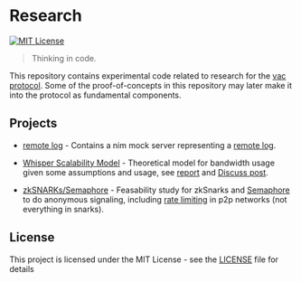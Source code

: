 # Research

[![MIT License](https://img.shields.io/badge/license-MIT-blue.svg)](LICENSE)

> Thinking in code.

This repository contains experimental code related to research for the [vac protocol](https://vac.dev). Some of the proof-of-concepts in this repository may later make it into the protocol as fundamental components.

## Projects

 - [remote log](./remote_log) - Contains a nim mock server representing a [remote log](https://notes.status.im/Rwh-18AdSgKAkhfwfBE-OA).

 - [Whisper Scalability Model](./whisper_scalability) - Theoretical model for bandwidth usage given some assumptions and usage, see [report](https://htmlpreview.github.io/?https://github.com/vacp2p/research/blob/master/whisper_scalability/report.html) and [Discuss post](https://discuss.status.im/t/fixing-whisper-for-great-profit/1419).

 - [zkSNARKs/Semaphore](./zksnarks/semaphore) - Feasability study for zkSnarks and [Semaphore](https://github.com/kobigurk/semaphore) to do anonymous signaling, including [rate limiting](https://ethresear.ch/t/semaphore-rln-rate-limiting-nullifier-for-spam-prevention-in-anonymous-p2p-setting/5009) in p2p networks (not everything in snarks).


## License

This project is licensed under the MIT License - see the [LICENSE](LICENSE) file for details
